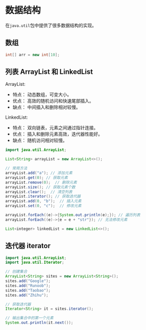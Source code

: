 # 数据结构

在`java.util`包中提供了很多数据结构的实现。

## 数组

```java
int[] arr = new int[10];
```

## 列表 ArrayList 和 LinkedList

ArrayList:

- 特点： 动态数组，可变大小。
- 优点： 高效的随机访问和快速尾部插入。
- 缺点： 中间插入和删除相对较慢。

LinkedList:

- 特点： 双向链表，元素之间通过指针连接。
- 优点： 插入和删除元素高效，迭代器性能好。
- 缺点： 随机访问相对较慢。

```java
import java.util.ArrayList;

List<String> arrayList = new ArrayList<>();

// 常用方法
arrayList.add("a"); // 添加元素
arrayList.get(0); // 获取元素
arrayList.remove(0);  // 删除元素
arrayList.size(); // 获取元素个数
arrayList.clear();  // 清空列表
arrayList.iterator(); // 获取迭代器
arrayList.add(0, "b");  // 插入元素
arrayList.set(0, "c");  // 修改元素

arrayList.forEach((e)->{System.out.println(e);}); // 遍历列表
arrayList.forEach((e)->{e = e + "str"}); // 无法修改元素

List<integer> linkedList = new LinkedList<>();
```

## 迭代器 iterator

```java
import java.util.ArrayList;
import java.util.Iterator;

// 创建集合
ArrayList<String> sites = new ArrayList<String>();
sites.add("Google");
sites.add("Runoob");
sites.add("Taobao");
sites.add("Zhihu");

// 获取迭代器
Iterator<String> it = sites.iterator();

// 输出集合中的第一个元素
System.out.println(it.next());
```
